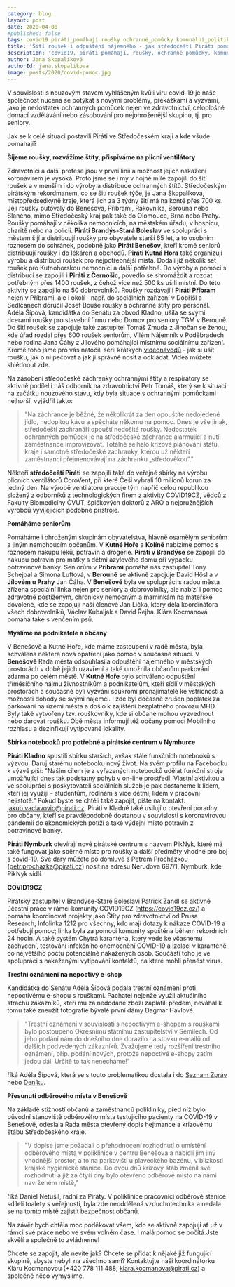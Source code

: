 ```yaml
---
category: blog
layout: post
date: 2020-04-08
#published: false
tags: covid19 piráti_pomáhají roušky ochranné_pomůcky komunální_politika
title: 'Šití roušek i odpuštění nájemného - jak středočeští Piráti pomáhají v době pandemie?'
description: 'covid19, piráti pomáhají, roušky, ochranné pomůcky, komunální politika'
author: Jana Skopalíková
authorId: jana.skopalikova
image: posts/2020/covid-pomoc.jpg
---
```


V souvislosti s nouzovým stavem vyhlášeným kvůli viru covid-19 je naše společnost nucena se potýkat s novými problémy, překážkami a výzvami, jako je nedostatek ochranných pomůcek nejen ve zdravotnictví, celoplošné domácí vzdělávání nebo zásobování pro nejohroženější skupinu, tj. pro seniory.
 
Jak se k celé situaci postavili Piráti ve Středočeském kraji a kde všude pomáhají?
 
**Šijeme roušky, rozvážíme štíty, přispíváme na plicní ventilátory**

Zdravotníci a další profese jsou v první linii a možnost jejich nakažení koronavirem je vysoká. Proto jsme se i my v hojné míře zapojili do šití roušek a v menším i do výroby a distribuce ochranných štítů. Středočeským pirátským rekordmanem, co se šití roušek týče, je Jana Skopalíková, místopředsedkyně kraje, která jich za 3 týdny šití má na kontě přes 700 ks. Její roušky putovaly do Benešova, Příbrami, Rakovníka, Berouna nebo Slaného, mimo Středočeský kraj pak také do Olomouce, Brna nebo Prahy. Roušky pomáhají v několika nemocnicích, na městském úřadu, v hospicu, charitě nebo na policii. **Piráti Brandýs-Stará Boleslav** ve spolupráci s městem šijí a distribuují roušky pro obyvatele starší 65 let, a to osobním roznosem do schránek, podobně jako **Piráti Benešov**, kteří kromě seniorů distribuují roušky i do lékáren a obchodů. **Piráti Kutná Hora** také organizují výrobu a distribuci roušek pro nejpotřebnější místa. Dodali již několik set roušek pro Kutnohorskou nemocnici a další potřebné. Do výroby a pomoci s distribucí se zapojili i **Piráti z Černošic**, povedlo se shromáždit a rozdat potřebným přes 1400 roušek, z čehož více než 500 ks ušili místní. Do této aktivity se zapojilo na 50 dobrovolníků. Roušky rozdávají i **Piráti Příbram** nejen v Příbrami, ale i okolí - např. do sociálních zařízení v Dobříši a Sedlčanech doručil Josef Bouše roušky a ochranné štíty pro personál. Adéla Šípová, kandidátka do Senátu za obvod Kladno, ušila se svými dcerami roušky pro stavební firmu nebo Domov pro seniory TGM v Berouně. Do šití roušek se zapojuje také zastupitel Tomáš Zmuda z Jinočan se ženou, kde úřad rozdal přes 600 roušek seniorům, Vilém Nájemník v Poděbradech nebo rodina Jana Čáhy z Jílového pomáhající místnímu sociálnímu zařízení. Kromě toho jsme pro vás natočili sérii krátkých [videonávodů](https://stredocesky.pirati.cz/aktuality/vse-o-rousce-snadno-a-rychle-jak-ji-usit-prat-a-nosit.html) - jak si ušít roušku, jak o ni pečovat a jak ji správně nosit a odkládat. Videa můžete shlédnout zde.

Na zásobení středočeské záchranky ochrannými štíty a respirátory se aktivně podílel i náš odborník na zdravotnictví Petr Tomáš, který se k situaci na začátku nouzového stavu, kdy byla situace s ochrannými pomůckami nejhorší, vyjádřil takto: 
> "Na záchrance je běžné, že několikrát za den opouštíte nedojedené jídlo, nedopitou kávu a spěcháte někomu na pomoc. Dnes je vše jinak, středočeští záchranáři opouští nedošité roušky. Nedostatek ochranných pomůcek je na středočeské záchrance alarmující a nutí zaměstnance improvizovat. Totálně selhalo krizové plánování státu, kraje i samotné středočeské záchranky, kterou už někteří zaměstnanci přejmenovávají na záchranku „středověkou“."

Někteří **středočeští Piráti** se zapojili také do veřejné sbírky na výrobu plicních ventilátorů CoroVent, při které Češi vybrali 10 milionů korun za jediný den. Na výrobě ventilátoru pracuje tým napříč celou republikou složený z odborníků z technologických firem z aktivity COVID19CZ, vědců z Fakulty Biomedicíny ČVUT, špičkových doktorů z ARO a nejpružnějších výrobců vyvíjejících podobné přístroje.
 
**Pomáháme seniorům**

Pomáháme i ohroženým skupinám obyvatelstva, hlavně osamělým seniorům a jiným nemohoucím občanům. V **Kutné Hoře** a **Kolíně** nabízíme pomoc s roznosem nákupu léků, potravin a drogerie. **Piráti v Brandýse** se zapojili do nákupu potravin pro matky s dětmi azylového domu při výpadku potravinové banky. Seniorům v **Příbrami** pomáhá náš zastupitel Tony Schejbal a Simona Luftová, v **Berouně** se aktivně zapojuje David Hösl a v **Jílovém u Prahy** Jan Čáha. V **Benešově** byla ve spolupráci s radou města zřízena speciální linka nejen pro seniory a dobrovolníky, ale nabízí i pomoc zdravotně postiženým, chronicky nemocným a maminkám na mateřské dovolené, kde se zapojují naši členové Jan Lička, který dělá koordinátora všech dobrovolníků, Václav Kubaljak a David Řejha. Klára Kocmanová pomáhá také s venčením psů.

**Myslíme na podnikatele a občany**

V Benešově a Kutné Hoře, kde máme zastoupení v radě města, byla schválena některá nová opatření jako pomoc v současné situaci. V **Benešově** Rada města odsouhlasila odpuštění nájemného v městských prostorách v době jejich uzavření a také umožnila občanům parkování zdarma po celém městě. V **Kutné Hoře** bylo schváleno odpuštění tříměsíčního nájmu živnostníkům a podnikatelům, kteří sídlí v městských prostorách a současně byli vyzváni soukromí pronajímatelé ke vstřícnosti a možnosti dohody se svými nájemci. I zde byl dočasně zrušen poplatek za parkování na území města a došlo k zajištění bezplatného provozu MHD. Byly také vytvořeny tzv. rouškovníky, kde si občané mohou vyzvednout nebo darovat roušku. Obě města informují též občany pomocí Mobilního rozhlasu a dezinfikují vytipované lokality.

**Sbírka notebooků pro potřebné a pirátské centrum v Nymburce**

**Piráti Kladno** spustili sbírku starších, avšak stále funkčních notebooků s výzvou: Daruj starému notebooku nový život. Na svém profilu na Facebooku k výzvě píší: "Naším cílem je z vyřazených notebooků udělat funkční stroje umožňující dnes tak podstatný pohyb v on-line prostředí. Vlastní aktivitou a ve spolupráci s poskytovateli sociálních služeb je pak dostaneme k lidem, kteří jej využijí - studentům, rodinám s více dětmi, lidem v pracovní nejistotě." Pokud byste se chtěli také zapojit, pište na kontakt: jakub.vaclavovic@pirati.cz. Piráti v Kladně také usilují o otevření poradny pro občany, kteří se pravděpodobně dostanou v souvislosti s koronavirovou pandemií do ekonomických potíží a také výdejní místo potravin z potravinové banky.

**Piráti Nymburk** otevírají nové pirátské centrum s názvem PikNyk, které má také fungovat jako sběrné místo pro roušky a další předměty vhodné pro boj s covid-19. Své dary můžete po domluvě s Petrem Procházkou (petr.prochazka@pirati.cz) nosit na adresu Nerudova 697/1, Nymburk, kde PikNyk sídlí.

**COVID19CZ**

Pirátský zastupitel v Brandýse-Staré Boleslavi Patrick Zandl se aktivně účastní práce v rámci komunity COVID19CZ (https://covid19cz.cz/) a pomáhá koordinovat projekty jako Štíty pro zdravotnictví od Prusa Research, Infolinka 1212 pro všechny, kdo mají dotazy k nákaze COVID-19 a potřebují pomoc; linka byla za pomoci komunity spuštěna během rekordních 24 hodin. A také systém Chytrá karanténa, který vede ke včasnému zachycení, testování infekčního onemocnění COVID-19 a izolaci v karanténě co největšího počtu potenciálně nakažených osob. Součástí toho je ve spolupráci s nakaženými vytipování kontaktů, na které mohli přenést virus.

**Trestní oznámení na nepoctivý e-shop**

Kandidátka do Senátu Adéla Šípová podala trestní oznámení proti nepoctivému e-shopu s rouškami. Pachatel nejenže využil aktuálního strachu zákazníků, kteří mu za nedodané zboží zaplatili předem, neváhal k tomu také zneužít fotografie bývalé první dámy Dagmar Havlové. 
> "Trestní oznámení v souvislosti s nepoctivým e-shopem s rouškami bylo postoupeno Okresnímu státnímu zastupitelství v Semilech. Od jeho podání nám do dnešního dne dorazilo na stovku e-mailů od dalších podvedených zákazníků. Zvažujeme tedy rozšíření trestního oznámení, příp. podání nových, protože nepoctivé e-shopy zatím jedou dál. Určitě to tak nenecháme!" 

říká Adéla Šípová, která se s touto problematikou dostala i do [Seznam Zpráv](https://www.seznamzpravy.cz/clanek/e-shop-lakal-na-rychle-dodani-rousek-chlubil-se-navic-fotografii-havlove-95446?fbclid=IwAR2VsmqpsvJ3GAmih9exstw0Rn2iTTn8bmi31byc2cQKmjcrWFmXxFbDWQA) nebo [Deníku](https://www.denik.cz/z_domova/pirati-koronavirus-pandemie-rousky-20200325.html?fbclid=IwAR0clPQcS_QKobNeD0OAlYXqF5QRGpbtyiD7BsTrMK-RMSBOJOyrMostCho).

**Přesunutí odběrového místa v Benešově**

Na základě stížností občanů a zaměstnanců polikliniky, před níž bylo původní stanoviště odběrového místa testujícího pacienty na COVID-19 v Benešově, odeslala Rada města otevřený dopis hejtmance a krizovému štábu Středočeského kraje. 
> "V dopise jsme požádali o přehodnocení rozhodnutí o umístění odběrového místa v poliklinice v centru Benešova a nabídli jim jiný vhodnější prostor, a to na parkovišti u plaveckého bazénu, v blízkosti krajské hygienické stanice.  Do dvou dnů krizový štáb změnil své rozhodnutí a již za čtyři dny bylo otevřeno odběrové místo na námi navrženém místě,"

říká Daniel Netušil, radní za Piráty. V poliklinice pracovníci odběrové stanice sdíleli toalety s veřejností, byla zde neoddělená vzduchotechnika a nedala se na tomto místě zajistit bezpečnost občanů.
  
Na závěr bych chtěla moc poděkovat všem, kdo se aktivně zapojují ať už v rámci své práce nebo ve svém volném čase. I malá pomoc se počítá.Jste skvělí a společně to zvládneme!
 
Chcete se zapojit, ale nevíte jak? Chcete se přidat k nějaké již fungující skupině, abyste nebyli na všechno sami? Kontaktujte naši koordinátorku Kláru Kocmanovou (+420 778 111 488; klara.kocmanova@pirati.cz) a společně něco vymyslíme.
